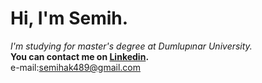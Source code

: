 # Hi, I'm Semih.
*I'm studying for master's degree at Dumlupınar University.*<br>
**You can contact me on [Linkedin](https://www.linkedin.com/in/semih-demirel-377120160/).**<br>
e-mail:semihak489@gmail.com

